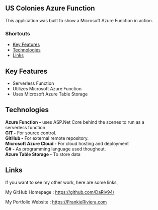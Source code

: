 ## US Colonies Azure Function

This application was built to show a Microsoft Azure Function in action.


### Shortcuts
* [Key Features](https://github.com/DaRiv94/FGR-API-Docs#Key-Features)
* [Technologies](https://github.com/DaRiv94/FGR-API-Docs#Technologies)
* [Links](https://github.com/DaRiv94/FGR-API-Docs#Links)

## Key Features

* Serverless Function
* Utilizes Microsoft Azure Function
* Uses Microsoft Azure Table Storage





## Technologies

**Azure Function -** uses ASP.Net Core behind the scenes to run as a serverless function<br>
**GIT -** For source control.<br>
**GitHub -** For external remote repository.<br>
**Microsoft Azure Cloud -** For cloud hosting and deployment<br>
**C# -** As programming language used thoughout.<br>
**Azure Table Storage -** To store data<br>


## Links


If you want to see my other work, here are some links,

My GitHub Homepage : https://github.com/DaRiv94/

My Portfolio Website : https://FrankieRiviera.com
